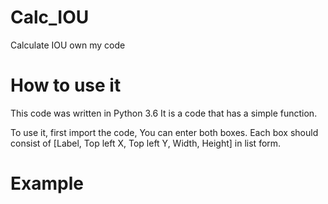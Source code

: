 # Calc_IOU
Calculate IOU own my code


# How to use it

This code was written in Python 3.6
It is a code that has a simple function.

To use it, first import the code,
You can enter both boxes.
Each box should consist of [Label, Top left X, Top left Y, Width, Height] in list form.

# Example
